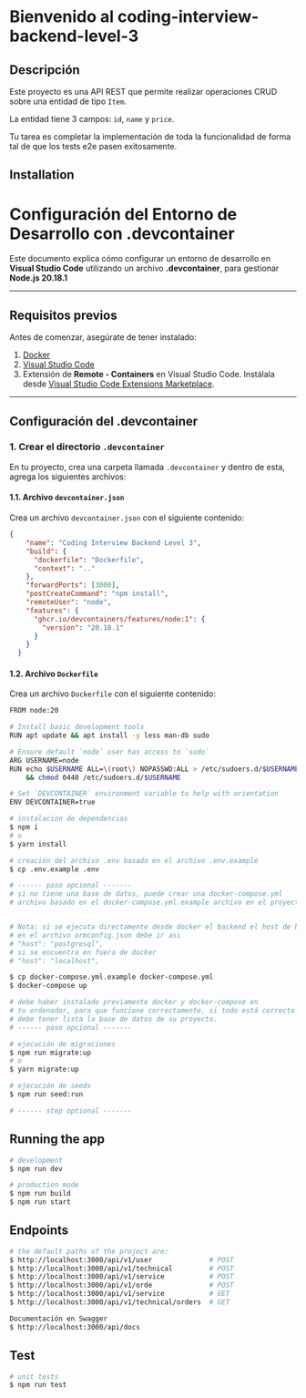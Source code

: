# Bienvenido al coding-interview-backend-level-3

## Descripción
Este proyecto es una API REST que permite realizar operaciones CRUD sobre una entidad de tipo `Item`.

La entidad tiene 3 campos: `id`, `name` y `price`.

Tu tarea es completar la implementación de toda la funcionalidad de forma tal de que los tests e2e pasen exitosamente.


## Installation

# Configuración del Entorno de Desarrollo con .devcontainer

Este documento explica cómo configurar un entorno de desarrollo en **Visual Studio Code** utilizando un archivo **.devcontainer**, para gestionar **Node.js 20.18.1**

---

## **Requisitos previos**

Antes de comenzar, asegúrate de tener instalado:

1. [Docker](https://www.docker.com/)  
2. [Visual Studio Code](https://code.visualstudio.com/)  
3. Extensión de **Remote - Containers** en Visual Studio Code. Instálala desde [Visual Studio Code Extensions Marketplace](https://marketplace.visualstudio.com/items?itemName=ms-vscode-remote.remote-containers).

---

## **Configuración del .devcontainer**

### 1. Crear el directorio `.devcontainer`

En tu proyecto, crea una carpeta llamada `.devcontainer` y dentro de esta, agrega los siguientes archivos:

#### **1.1. Archivo `devcontainer.json`**
Crea un archivo `devcontainer.json` con el siguiente contenido:

```json
{
	"name": "Coding Interview Backend Level 3",
	"build": {
	  "dockerfile": "Dockerfile",
	  "context": ".."
	},
	"forwardPorts": [3000],
	"postCreateCommand": "npm install",
	"remoteUser": "node",
	"features": {
	  "ghcr.io/devcontainers/features/node:1": {
		"version": "20.18.1"
	  }
	}
  }
```

#### **1.2. Archivo `Dockerfile`**
Crea un archivo `Dockerfile` con el siguiente contenido:

```bash
FROM node:20

# Install basic development tools
RUN apt update && apt install -y less man-db sudo

# Ensure default `node` user has access to `sudo`
ARG USERNAME=node
RUN echo $USERNAME ALL=\(root\) NOPASSWD:ALL > /etc/sudoers.d/$USERNAME \
    && chmod 0440 /etc/sudoers.d/$USERNAME

# Set `DEVCONTAINER` environment variable to help with orientation
ENV DEVCONTAINER=true
```





```bash
# instalacion de dependencias
$ npm i
# o
$ yarn install

# creación del archivo .env basado en el archivo .env.example
$ cp .env.example .env

# ------ paso opcional -------
# si no tiene una base de datos, puede crear una docker-compose.yml 
# archivo basado en el docker-compose.yml.example archivo en el proyecto


# Nota: si se ejecuta directamente desde docker el backend el host de base de dato
# en el archivo ormconfig.json debe ir asi
# "host": "postgresql",
# si se encuentra en fuera de docker
# "host": "localhost",

$ cp docker-compose.yml.example docker-compose.yml
$ docker-compose up

# debe haber instalado previamente docker y docker-compose en
# tu ordenador, para que funcione correctamente, si todo está correcto
# debe tener lista la base de datos de su proyecto.
# ------ paso opcional -------

# ejecución de migraciones
$ npm run migrate:up
# o
$ yarn migrate:up

# ejecución de seeds
$ npm run seed:run

# ------ step optional -------
```

## Running the app

```bash
# development
$ npm run dev

# production mode
$ npm run build
$ npm run start
```

## Endpoints

```bash
# the default paths of the project are:
$ http://localhost:3000/api/v1/user              # POST
$ http://localhost:3000/api/v1/technical         # POST
$ http://localhost:3000/api/v1/service           # POST
$ http://localhost:3000/api/v1/orde              # POST
$ http://localhost:3000/api/v1/service           # GET
$ http://localhost:3000/api/v1/technical/orders  # GET

Documentación en Swagger 
$ http://localhost:3000/api/docs
```

## Test

```bash
# unit tests
$ npm run test
```
